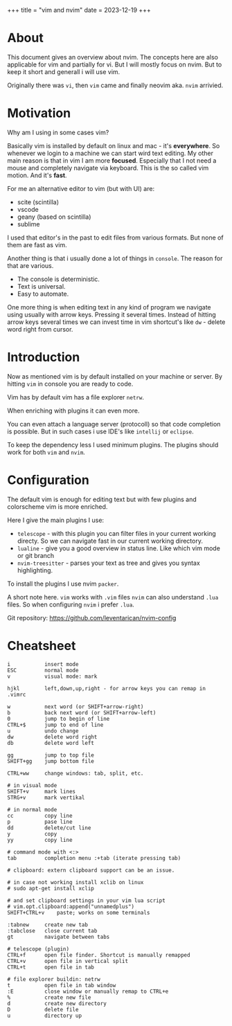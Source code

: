 +++
title = "vim and nvim"
date = 2023-12-19
+++

# About
This document gives an overview about nvim. 
The concepts here are also applicable for vim and partially for vi.
But I will mostly focus on nvim. But to keep it short and generall i will use vim. 

Originally there was `vi`, then `vim` came and finally neovim aka. `nvim` arrivied.

# Motivation
Why am I using in some cases vim?

Basically vim is installed by default on linux and mac - it's __everywhere__. So whenever we login to a machine we can start wird text editing.
My other main reason is that in vim I am more __focused__. Especially that I not need a mouse and completely navigate via keyboard. This is the so called vim motion.
And it's __fast__.

For me an alternative editor to vim (but with UI) are:
* scite (scintilla)
* vscode
* geany (based on scintilla)
* sublime

I used that editor's in the past to edit files from various formats. But none of them are fast as vim.

Another thing is that i usually done a lot of things in `console`. The reason for that are various. 
* The console is deterministic. 
* Text is universal. 
* Easy to automate.

One more thing is when editing text in any kind of program we navigate using usually with arrow keys. Pressing it several times.
Instead of hitting arrow keys several times we can invest time in vim shortcut's like `dw` - delete word right from cursor.

# Introduction
Now as mentioned vim is by default installed on your machine or server.
By hitting `vim` in console you are ready to code. 

Vim has by default vim has a file explorer `netrw`. 

When enriching with plugins it can even more.

You can even attach a language server (protocoll) so that code completion is possible. But in such cases i use IDE's like `intellij` or `eclipse`.

To keep the dependency less I used minimum plugins. The plugins should work for both `vim` and `nvim`.

# Configuration
The default vim is enough for editing text but with few plugins and colorscheme vim is more enriched.

Here I give the main plugins I use:
* `telescope`   - with this plugin you can filter files in your current working directy. So we can navigate fast in our current working directory.
* `lualine`     - give you a good overview in status line. Like which vim mode or git branch
* `nvim-treesitter` - parses your text as tree and gives you syntax highlighting.

To install the plugins I use nvim `packer`.

A short note here. `vim` works with `.vim` files `nvim` can also understand `.lua` files.
So when configuring `nvim` i prefer `.lua`.

Git repository: https://github.com/leventarican/nvim-config

# Cheatsheet

```
i           insert mode
ESC         normal mode
v           visual mode: mark

hjkl        left,down,up,right - for arrow keys you can remap in .vimrc

w           next word (or SHIFT+arrow-right)
b           back next word (or SHIFT+arrow-left)
0           jump to begin of line
CTRL+$      jump to end of line
u           undo change
dw          delete word right
db          delete word left

gg          jump to top file
SHIFT+gg    jump bottom file

CTRL+ww     change windows: tab, split, etc.

# in visual mode
SHIFT+v     mark lines
STRG+v      mark vertikal

# in normal mode
cc          copy line
p           pase line
dd          delete/cut line
y           copy
yy          copy line

# command mode with <:>
tab         completion menu :+tab (iterate pressing tab)

# clipboard: extern clipboard support can be an issue.

# in case not working install xclib on linux
# sudo apt-get install xclip

# and set clipboard settings in your vim lua script
# vim.opt.clipboard:append("unnamedplus")
SHIFT+CTRL+v    paste; works on some terminals

:tabnew     create new tab
:tabclose   close current tab
gt          navigate between tabs

# telescope (plugin)
CTRL+f      open file finder. Shortcut is manually remapped
CTRL+v      open file in vertical split
CTRL+t      open file in tab

# file explorer buildin: netrw
t           open file in tab window
:E          close window or manually remap to CTRL+e
%           create new file
d           create new directory
D           delete file
u           directory up
```
